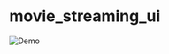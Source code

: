 # movie_streaming_ui


![Demo](https://ik.imagekit.io/ksjrdwbna/Github/demo-of-movies-ui.gif?updatedAt=1696323293590)
